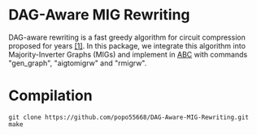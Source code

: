 DAG-Aware MIG Rewriting
====
DAG-aware rewriting is a fast greedy algorithm for circuit compression proposed for years [[1]](https://people.eecs.berkeley.edu/~alanmi/publications/2006/dac06_rwr.pdf).
In this package, we integrate this algorithm into Majority-Inverter Graphs (MIGs) and implement in [ABC](https://bitbucket.org/alanmi/abc) with commands "gen_graph", "aigtomigrw" and "rmigrw".

Compilation
====

    git clone https://github.com/popo55668/DAG-Aware-MIG-Rewriting.git
    make
